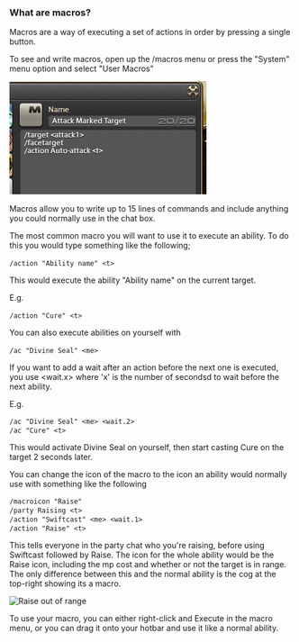 ### What are macros?

Macros are a way of executing a set of actions in order by pressing a single button.

To see and write macros, open up the /macros menu or press the "System" menu option and select "User Macros"

![Some default macros](../img/macros.png)

Macros allow you to write up to 15 lines of commands and include anything you could normally use in the chat box.

The most common macro you will want to use it to execute an ability. To do this you would type something like the following;

```/action "Ability name" <t>```

This would execute the ability "Ability name" on the current target.

E.g.

```/action "Cure" <t>```

You can also execute abilities on yourself with <me>

```/ac "Divine Seal" <me>```

If you want to add a wait after an action before the next one is executed, you use <wait.x> where 'x' is the number of secondsd to wait before the next ability.

E.g.

```
/ac "Divine Seal" <me> <wait.2>
/ac "Cure" <t>
```

This would activate Divine Seal on yourself, then start casting Cure on the target 2 seconds later.

You can change the icon of the macro to the icon an ability would normally use with something like the following

```
/macroicon "Raise"
/party Raising <t>
/action "Swiftcast" <me> <wait.1>
/action "Raise" <t>
```

This tells everyone in the party chat who you're raising, before using Swiftcast followed by Raise. The icon for the whole ability would be the Raise icon, including the mp cost and whether or not the target is in range. The only difference between this and the normal ability is the cog at the top-right showing its a macro.

![Raise out of range](../img/Raise.png)

To use your macro, you can either right-click and Execute in the macro menu, or you can drag it onto your hotbar and use it like a normal ability.
